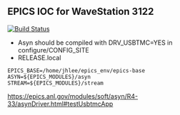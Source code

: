 EPICS IOC for WaveStation 3122
---
[![Build Status](https://travis-ci.org/icshwi/WaveStation3122.svg?branch=master)](https://travis-ci.org/icshwi/WaveStation3122)



* Asyn should be compiled with DRV_USBTMC=YES in configure/CONFIG_SITE
* RELEASE.local
```
EPICS_BASE=/home/jhlee/epics_env/epics-base
ASYN=${EPICS_MODULES}/asyn
STREAM=${EPICS_MODULES}/stream
```



https://epics.anl.gov/modules/soft/asyn/R4-33/asynDriver.html#testUsbtmcApp
